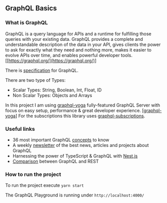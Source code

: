 ## GraphQL Basics

### What is GraphQL

GraphQL is a query language for APIs and a runtime for fulfilling those queries with your existing data. GraphQL provides a complete and understandable description of the data in your API, gives clients the power to ask for exactly what they need and nothing more, makes it easier to evolve APIs over time, and enables powerful developer tools. [[https://graphql.org/](https://graphql.org/)]

There is [specification](http://spec.graphql.org/) for GraphQL.

There are two type of Types:
* Scalar Types: String, Boolean, Int, Float, ID
* Non Scalar Types: Objects and Arrays

In this project I am using [graphql-yoga](https://www.npmjs.com/package/graphql-yoga) fully-featured GraphQL Server with focus on easy setup, performance & great developer experience. [[graphql-yoga](https://www.npmjs.com/package/graphql-yoga)]
For the subscriptions this library uses [graphql-subscriptions](https://github.com/apollographql/graphql-subscriptions).

### Useful links

* 36 most important GraphQL [concepts](https://36-concepts-graphql.netlify.com/) to know
* A weekly [newsletter](https://www.graphqlweekly.com/) of the best news, articles and projects about GraphQL
* Harnessing the power of TypeScript & GraphQL with [Nest.js](https://docs.nestjs.com/graphql/quick-start)
* [Comparison](https://blog.apollographql.com/graphql-vs-rest-5d425123e34b) between GraphQL and REST

### How to run the project

To run the project execute `yarn start`

The GraphQL Playground is running under `http://localhost:4000/`
